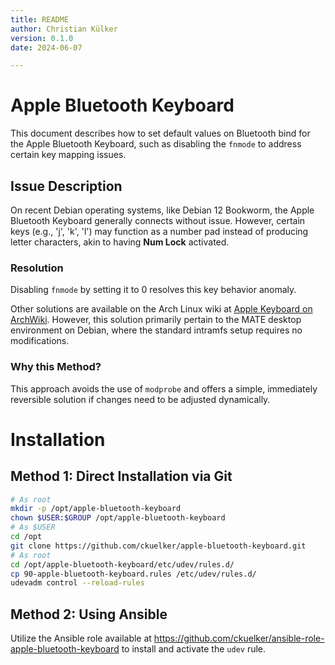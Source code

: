 ```yaml
---
title: README
author: Christian Külker
version: 0.1.0
date: 2024-06-07

---
```


# Apple Bluetooth Keyboard

This document describes how to set default values on Bluetooth bind for the
Apple Bluetooth Keyboard, such as disabling the `fnmode` to address certain key
mapping issues.

## Issue Description

On recent Debian operating systems, like Debian 12 Bookworm, the Apple
Bluetooth Keyboard generally connects without issue. However, certain keys
(e.g., 'j', 'k', 'l') may function as a number pad instead of producing letter
characters, akin to having __Num Lock__ activated.

### Resolution

Disabling `fnmode` by setting it to 0 resolves this key behavior anomaly.

Other solutions are available on the Arch Linux wiki at [Apple Keyboard on
ArchWiki](https://wiki.archlinux.org/title/Apple_Keyboard). However, this
solution primarily pertain to the MATE desktop environment on Debian, where the
standard intramfs setup requires no modifications.

### Why this Method?

This approach avoids the use of `modprobe` and offers a simple, immediately
reversible solution if changes need to be adjusted dynamically.

# Installation

## Method 1: Direct Installation via Git

```bash
# As root
mkdir -p /opt/apple-bluetooth-keyboard
chown $USER:$GROUP /opt/apple-bluetooth-keyboard
# As $USER
cd /opt
git clone https://github.com/ckuelker/apple-bluetooth-keyboard.git
# As root
cd /opt/apple-bluetooth-keyboard/etc/udev/rules.d/
cp 90-apple-bluetooth-keyboard.rules /etc/udev/rules.d/
udevadm control --reload-rules
```

## Method 2: Using Ansible

Utilize the Ansible role available at
<https://github.com/ckuelker/ansible-role-apple-bluetooth-keyboard> to install
and activate the `udev` rule.

